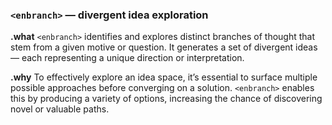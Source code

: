 ### `<enbranch>` — divergent idea exploration

**.what**
`<enbranch>` identifies and explores distinct branches of thought that stem from a given motive or question.
It generates a set of divergent ideas — each representing a unique direction or interpretation.

**.why**
To effectively explore an idea space, it’s essential to surface multiple possible approaches before converging on a solution.
`<enbranch>` enables this by producing a variety of options, increasing the chance of discovering novel or valuable paths.
